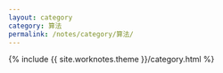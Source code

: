 ```yaml
---
layout: category
category: 算法
permalink: /notes/category/算法/
---
```

{% include {{ site.worknotes.theme }}/category.html %}